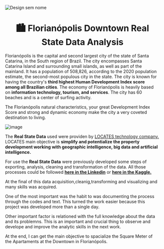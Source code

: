 ![Design sem nome](https://github.com/earapanos/RealStateDataAnalysis/assets/52800638/c8025e32-9c9e-4e20-a1df-b297dba66d7a)


<h1 align="center"> 🏙 Florianópolis Downtown Real State Data Analysis </h1>

Florianópolis is the capital and second largest city of the state of Santa Catarina, in the South region of Brazil. The city encompasses Santa Catarina Island and surrounding small islands, as well as part of the mainland. It has a population of 508,826, according to the 2020 population estimate, the second-most populous city in the state. The city is known for having the country's **third highest Human Development Index score among all Brazilian cities**. The economy of Florianópolis is heavily based on **information technology, tourism, and services**. The city has 60 beaches and is a center of surfing activity.

The Florianópolis natural characteristics, your great Development Index Score and strong and dynamic economy make the city a very coveted destination to living.  

![image](https://github.com/earapanos/RealStateDataAnalysis/assets/52800638/4d33a22a-0cd1-4eff-a52a-8ce5f10c235d)

The **Real State Data** used were providen by <a href="https://locates.com.br/"> LOCATES technology company.</a> LOCATES main objective is **simplify and potentialize the  property development working with geographic intelligence, big data and artificial intelligence.**

For use the **Real State Data** were previously developed some steps of exporting, analysis, cleaning and transformation of the data. All those processes could be followed <a href="https://github.com/earapanos/RealStateDataAnalysis"> **here in the Linkedin**</a> or <a href="https://www.kaggle.com/code/rapanos/florian-polis-downtown-real-state-analysis"> **here in the Kaggle.** </a>

At the final of this data acquisition,cleanig,transforming and visualizing and many skills was acquired.

One of the most important was the habit to was documenting the process through the codes and text. This turned the work easier because this project was developed more than a single day.

Other important factor is relationed with the full knowledge about the data and its problemns. This is an important and crucial thing to observe and develope and improve the analytic skills in the next work.

At the end, I can get the main objective to spacialize the Square Meter of the Apartaments at the Downtown in Florianópolis.
